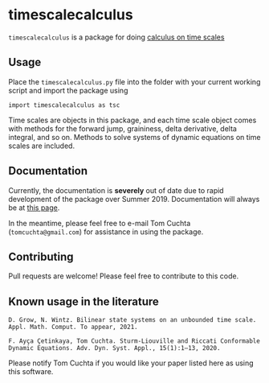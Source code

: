 # timescalecalculus
`timescalecalculus` is a package for doing [calculus on time scales](https://en.wikipedia.org/wiki/Time-scale_calculus)

## Usage
Place the `timescalecalculus.py` file into the folder with your current working script and import the package using

    import timescalecalculus as tsc 

Time scales are objects in this package, and each time scale object comes with methods for the forward jump, graininess, delta derivative, delta integral, and so on. Methods to solve systems of dynamic equations on time scales are included.

## Documentation
Currently, the documentation is **severely** out of date due to rapid development of the package over Summer 2019. Documentation will always be at [this page](http://timescalewiki.org/index.php/Timescalecalculus_python_library_documentation).

In the meantime, please feel free to e-mail Tom Cuchta (```tomcuchta@gmail.com```) for assistance in using the package.

## Contributing
Pull requests are welcome! Please feel free to contribute to this code.

## Known usage in the literature
``D. Grow, N. Wintz. Bilinear state systems on an unbounded time scale. Appl. Math. Comput. To appear, 2021.``

``F. Ayça Çetinkaya, Tom Cuchta. Sturm-Liouville and Riccati Conformable Dynamic Equations. Adv. Dyn. Syst. Appl., 15(1):1–13, 2020.``

Please notify Tom Cuchta if you would like your paper listed here as using this software.

